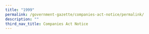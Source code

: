 ```yaml
---
title: "1999"
permalink: /government-gazette/companies-act-notice/permalink/
description: ""
third_nav_title: Companies Act Notice
---
```

